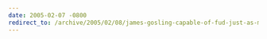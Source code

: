 ```yaml
---
date: 2005-02-07 -0800
redirect_to: /archive/2005/02/08/james-gosling-capable-of-fud-just-as-much-as-anyone-else.aspx/
---
```

